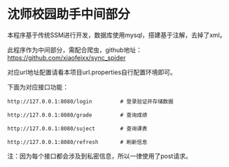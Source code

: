 # 沈师校园助手中间部分

本程序基于传统SSM进行开发，数据库使用mysql，搭建基于注解，去掉了xml。

此程序作为中间部分，需配合爬虫，github地址：https://github.com/xiaofeixx/sync_spider  

对应url地址配置请看本项目url.properties自行配置环境即可。

下面为对应接口功能：

```
http://127.0.0.1:8080/login     	# 登录验证并存储数据
```

```
http://127.0.0.1:8080/grade  	    # 查询成绩
```

```
http://127.0.0.1:8080/suject        # 查询课表
```

```
http://127.0.0.1:8080/refresh       # 刷新信息
```

注：因为每个接口都会涉及到私密信息，所以一律使用了post请求。
